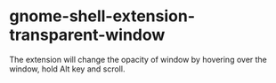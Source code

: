 # gnome-shell-extension-transparent-window
The extension will change the opacity of window by hovering over the window, hold Alt key and scroll. 
